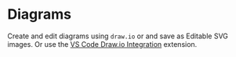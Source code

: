 # Diagrams

Create and edit diagrams using `draw.io` or and save as Editable SVG images.
Or use the [VS Code Draw.io Integration](https://marketplace.visualstudio.com/items?itemName=hediet.vscode-drawio) extension.
